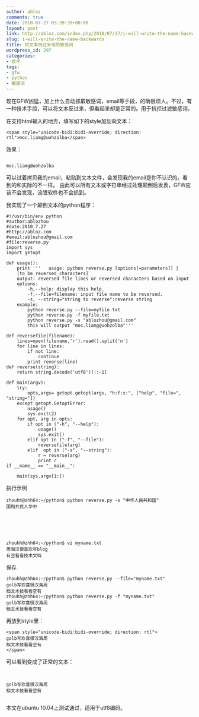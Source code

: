 ```yaml
---
author: abloz
comments: true
date: 2010-07-27 03:39:39+00:00
layout: post
link: http://abloz.com/index.php/2010/07/27/i-will-write-the-name-backwards/
slug: i-will-write-the-name-backwards
title: 将文本倒过来写防敏感词
wordpress_id: 297
categories:
- 技术
tags:
- gfw
- python
- 敏感词
---
```


现在GFW凶猛，加上什么自动抓取敏感词，email等手段，的确很烦人。不过，有一种技术手段，可以将文本反过来，但看起来却是正常的。用于抗拒过滤敏感词。

在支持html输入的地方，填写如下的style加反向文本：

    
    
    <span style="unicode-bidi:bidi-override; direction: rtl">moc.liamg@uohzolba</span>
    


效果：



```

moc.liamg@uohzolba

```


可以试着拷贝我的email，粘贴到文本文件，会发现我的email是你不认识的。看到的和实际的不一样。
由此可以所有文本或字符串经过处理颠倒后发表，GFW应该不会发现，流氓软件也不会抓到。

我实现了一个颠倒文本的python程序：

    
    
    #!/usr/bin/env python
    #author:ablozhou
    #date:2010.7.27
    #http://abloz.com
    #email:ablozhou@gmail.com
    #file:reverse.py
    import sys
    import getopt
    
    def usage():
    	print '''	usage: python reverse.py [options[=parameters]] |
    	[to_be_reversed_characters]
    	output: reversed file lines or reversed characters based on input
    	options:
    		-h,--help: display this help.
    		-f,--file=filename: input file name to be reversed.
    		-s, --string="string to reverse":reverse string
    	example:
    		python reverse.py --file=myfile.txt
    		python reverse.py -f myfile.txt
    		python reverse.py -s "ablozhou@gmail.com"
    		this will output "moc.liamg@uohzolba"'''
    
    def reversefile(filename):
    	lines=open(filename,'r').read().split('n')
    	for line in lines:
    		if not line:
    			continue
    		print reverse(line)
    def reverse(string):
    	return string.decode('utf8')[::-1]
    
    def main(argv):
    	try:
    		opts,args= getopt.getopt(argv, "h:f:s:", ["help", "file=", "string="])
    	except getopt.GetoptError:
    		usage()
    		sys.exit(2)
    	for opt, arg in opts:
    		if opt in ("-h", "--help"):
    			usage()
    			sys.exit()
    		elif opt in ("-f", "--file"):
    			reversefile(arg)
    		elif  opt in ("-s", "--string"):
    			r = reverse(arg)
    			print r
    if __name__ == "__main__":
    
    	main(sys.argv[1:])
    


执行示例

    
    
    zhouhh@zhh64:~/python$ python reverse.py -s "中华人民共和国"
    国和共民人华中
    



    
    
    zhouhh@zhh64:~/python$ vi myname.txt
    周海汉很喜欢写blog
    有空看看技术文档
    


保存

    
    
    zhouhh@zhh64:~/python$ python reverse.py --file="myname.txt"
    golb写欢喜很汉海周
    档文术技看看空有
    zhouhh@zhh64:~/python$ python reverse.py -f "myname.txt"
    golb写欢喜很汉海周
    档文术技看看空有
    



再放到style里：


    
    
    <span style="unicode-bidi:bidi-override; direction: rtl">
    golb写欢喜很汉海周
    档文术技看看空有
    </span>
    


可以看到变成了正常的文本：

```


golb写欢喜很汉海周
档文术技看看空有


```


本文在ubuntu 10.04上测试通过，适用于utf8编码。

